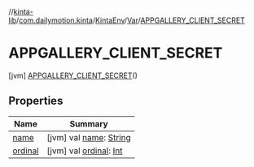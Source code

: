 //[kinta-lib](../../../../../index.md)/[com.dailymotion.kinta](../../../index.md)/[KintaEnv](../../index.md)/[Var](../index.md)/[APPGALLERY_CLIENT_SECRET](index.md)



# APPGALLERY_CLIENT_SECRET  
 [jvm] [APPGALLERY_CLIENT_SECRET](index.md)()  
   


## Properties  
  
|  Name |  Summary | 
|---|---|
| <a name="com.dailymotion.kinta/KintaEnv.Var.APPGALLERY_CLIENT_SECRET/name/#/PointingToDeclaration/"></a>[name](name.md)| <a name="com.dailymotion.kinta/KintaEnv.Var.APPGALLERY_CLIENT_SECRET/name/#/PointingToDeclaration/"></a> [jvm] val [name](name.md): [String](https://kotlinlang.org/api/latest/jvm/stdlib/kotlin/-string/index.html)   <br>|
| <a name="com.dailymotion.kinta/KintaEnv.Var.APPGALLERY_CLIENT_SECRET/ordinal/#/PointingToDeclaration/"></a>[ordinal](ordinal.md)| <a name="com.dailymotion.kinta/KintaEnv.Var.APPGALLERY_CLIENT_SECRET/ordinal/#/PointingToDeclaration/"></a> [jvm] val [ordinal](ordinal.md): [Int](https://kotlinlang.org/api/latest/jvm/stdlib/kotlin/-int/index.html)   <br>|

